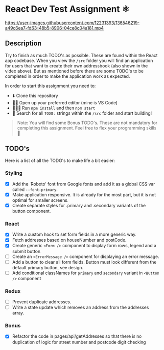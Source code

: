 # React Dev Test Assignment ⚛️

https://user-images.githubusercontent.com/12231393/136546219-a49c6ea7-fd63-48b5-8906-04ce8c04a181.mp4

## Description

Try to finish as much TODO's as possible. These are found within the React app codebase. When you view the `/src` folder you will find an application for users that want to create their own addressbook (also shown in the video above). But as mentioned before there are some TODO's to be completed in order to make the application work as expected.

In order to start this assignment you need to:

- ⬇️ Clone this repository
- 👨‍💻 Open up your preferred editor (mine is VS Code)
- 🏃🏻‍♂️ Run `npm install` and then `npm start`
- 🔎 Search for all `TODO:` strings within the `/src` folder and start building!

> Note: You will find some Bonus TODO's. These are not mandatory for completing this assignment. Feel free to flex your programming skills 💪

## TODO's

Here is a list of all the TODO's to make life a bit easier:

### Styling

- [x] Add the 'Roboto' font from Google fonts and add it as a global CSS var called `--font-primary`.
- [x] Make application responsive. It is already for the most part, but it is not optimal for smaller screens.
- [x] Create separate styles for .primary and .secondary variants of the button component.

### React

- [x] Write a custom hook to set form fields in a more generic way.
- [x] Fetch addresses based on houseNumber and postCode.
- [x] Create generic `<Form />` component to display form rows, legend and a submit button.
- [ ] Create an `<ErrorMessage />` component for displaying an error message.
- [ ] Add a button to clear all form fields. Button must look different from the default primary button, see design.
- [ ] Add conditional classNames for `primary` and `secondary` variant in `<Button />` component

### Redux

- [ ] Prevent duplicate addresses.
- [ ] Write a state update which removes an address from the addresses array.

### Bonus

- [x] Refactor the code in pages/api/getAddresses so that there is no duplication of logic for street number and postcode digit checking
